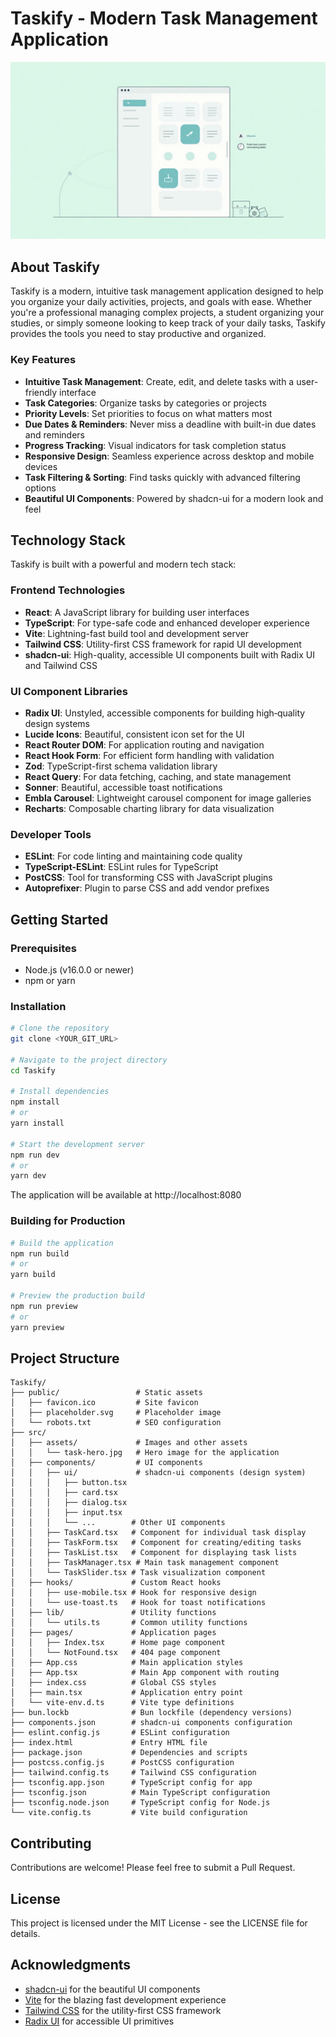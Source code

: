 # Taskify - Modern Task Management Application

![Taskify Banner](./src/assets/task-hero.jpg)

## About Taskify

Taskify is a modern, intuitive task management application designed to help you organize your daily activities, projects, and goals with ease. Whether you're a professional managing complex projects, a student organizing your studies, or simply someone looking to keep track of your daily tasks, Taskify provides the tools you need to stay productive and organized.

### Key Features

- **Intuitive Task Management**: Create, edit, and delete tasks with a user-friendly interface
- **Task Categories**: Organize tasks by categories or projects
- **Priority Levels**: Set priorities to focus on what matters most
- **Due Dates & Reminders**: Never miss a deadline with built-in due dates and reminders
- **Progress Tracking**: Visual indicators for task completion status
- **Responsive Design**: Seamless experience across desktop and mobile devices
- **Task Filtering & Sorting**: Find tasks quickly with advanced filtering options
- **Beautiful UI Components**: Powered by shadcn-ui for a modern look and feel

## Technology Stack

Taskify is built with a powerful and modern tech stack:

### Frontend Technologies

- **React**: A JavaScript library for building user interfaces
- **TypeScript**: For type-safe code and enhanced developer experience
- **Vite**: Lightning-fast build tool and development server
- **Tailwind CSS**: Utility-first CSS framework for rapid UI development
- **shadcn-ui**: High-quality, accessible UI components built with Radix UI and Tailwind CSS

### UI Component Libraries

- **Radix UI**: Unstyled, accessible components for building high‑quality design systems
- **Lucide Icons**: Beautiful, consistent icon set for the UI
- **React Router DOM**: For application routing and navigation
- **React Hook Form**: For efficient form handling with validation
- **Zod**: TypeScript-first schema validation library
- **React Query**: For data fetching, caching, and state management
- **Sonner**: Beautiful, accessible toast notifications
- **Embla Carousel**: Lightweight carousel component for image galleries
- **Recharts**: Composable charting library for data visualization

### Developer Tools

- **ESLint**: For code linting and maintaining code quality
- **TypeScript-ESLint**: ESLint rules for TypeScript
- **PostCSS**: Tool for transforming CSS with JavaScript plugins
- **Autoprefixer**: Plugin to parse CSS and add vendor prefixes

## Getting Started

### Prerequisites

- Node.js (v16.0.0 or newer)
- npm or yarn

### Installation

```sh
# Clone the repository
git clone <YOUR_GIT_URL>

# Navigate to the project directory
cd Taskify

# Install dependencies
npm install
# or
yarn install

# Start the development server
npm run dev
# or
yarn dev
```

The application will be available at http://localhost:8080

### Building for Production

```sh
# Build the application
npm run build
# or
yarn build

# Preview the production build
npm run preview
# or
yarn preview
```

## Project Structure

```
Taskify/
├── public/                 # Static assets
│   ├── favicon.ico         # Site favicon
│   ├── placeholder.svg     # Placeholder image
│   └── robots.txt          # SEO configuration
├── src/
│   ├── assets/             # Images and other assets
│   │   └── task-hero.jpg   # Hero image for the application
│   ├── components/         # UI components
│   │   ├── ui/             # shadcn-ui components (design system)
│   │   │   ├── button.tsx
│   │   │   ├── card.tsx
│   │   │   ├── dialog.tsx
│   │   │   ├── input.tsx
│   │   │   └── ...        # Other UI components
│   │   ├── TaskCard.tsx   # Component for individual task display
│   │   ├── TaskForm.tsx   # Component for creating/editing tasks
│   │   ├── TaskList.tsx   # Component for displaying task lists
│   │   ├── TaskManager.tsx # Main task management component
│   │   └── TaskSlider.tsx # Task visualization component
│   ├── hooks/             # Custom React hooks
│   │   ├── use-mobile.tsx # Hook for responsive design
│   │   └── use-toast.ts   # Hook for toast notifications
│   ├── lib/               # Utility functions
│   │   └── utils.ts       # Common utility functions
│   ├── pages/             # Application pages
│   │   ├── Index.tsx      # Home page component
│   │   └── NotFound.tsx   # 404 page component
│   ├── App.css            # Main application styles
│   ├── App.tsx            # Main App component with routing
│   ├── index.css          # Global CSS styles
│   ├── main.tsx           # Application entry point
│   └── vite-env.d.ts      # Vite type definitions
├── bun.lockb              # Bun lockfile (dependency versions)
├── components.json        # shadcn-ui components configuration
├── eslint.config.js       # ESLint configuration
├── index.html             # Entry HTML file
├── package.json           # Dependencies and scripts
├── postcss.config.js      # PostCSS configuration
├── tailwind.config.ts     # Tailwind CSS configuration
├── tsconfig.app.json      # TypeScript config for app
├── tsconfig.json          # Main TypeScript configuration
├── tsconfig.node.json     # TypeScript config for Node.js
└── vite.config.ts         # Vite build configuration
```

## Contributing

Contributions are welcome! Please feel free to submit a Pull Request.

## License

This project is licensed under the MIT License - see the LICENSE file for details.

## Acknowledgments

- [shadcn-ui](https://ui.shadcn.com) for the beautiful UI components
- [Vite](https://vitejs.dev) for the blazing fast development experience
- [Tailwind CSS](https://tailwindcss.com) for the utility-first CSS framework
- [Radix UI](https://www.radix-ui.com) for accessible UI primitives
